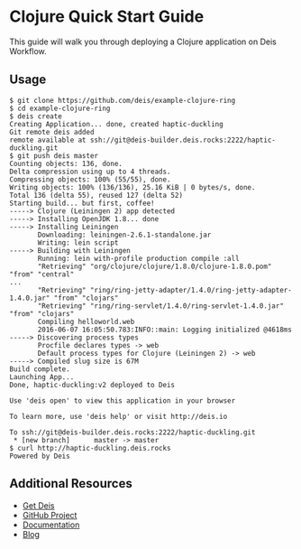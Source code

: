 # Clojure Quick Start Guide

This guide will walk you through deploying a Clojure application on Deis Workflow.

## Usage

```console
$ git clone https://github.com/deis/example-clojure-ring
$ cd example-clojure-ring
$ deis create
Creating Application... done, created haptic-duckling
Git remote deis added
remote available at ssh://git@deis-builder.deis.rocks:2222/haptic-duckling.git
$ git push deis master
Counting objects: 136, done.
Delta compression using up to 4 threads.
Compressing objects: 100% (55/55), done.
Writing objects: 100% (136/136), 25.16 KiB | 0 bytes/s, done.
Total 136 (delta 55), reused 127 (delta 52)
Starting build... but first, coffee!
-----> Clojure (Leiningen 2) app detected
-----> Installing OpenJDK 1.8... done
-----> Installing Leiningen
       Downloading: leiningen-2.6.1-standalone.jar
       Writing: lein script
-----> Building with Leiningen
       Running: lein with-profile production compile :all
       "Retrieving" "org/clojure/clojure/1.8.0/clojure-1.8.0.pom" "from" "central"
...
       "Retrieving" "ring/ring-jetty-adapter/1.4.0/ring-jetty-adapter-1.4.0.jar" "from" "clojars"
       "Retrieving" "ring/ring-servlet/1.4.0/ring-servlet-1.4.0.jar" "from" "clojars"
       Compiling helloworld.web
       2016-06-07 16:05:50.783:INFO::main: Logging initialized @4618ms
-----> Discovering process types
       Procfile declares types -> web
       Default process types for Clojure (Leiningen 2) -> web
-----> Compiled slug size is 67M
Build complete.
Launching App...
Done, haptic-duckling:v2 deployed to Deis

Use 'deis open' to view this application in your browser

To learn more, use 'deis help' or visit http://deis.io

To ssh://git@deis-builder.deis.rocks:2222/haptic-duckling.git
 * [new branch]      master -> master
$ curl http://haptic-duckling.deis.rocks
Powered by Deis
```

## Additional Resources

* [Get Deis](http://deis.io/get-deis/)
* [GitHub Project](https://github.com/deis/deis)
* [Documentation](http://docs.deis.io/)
* [Blog](http://deis.io/blog/)
